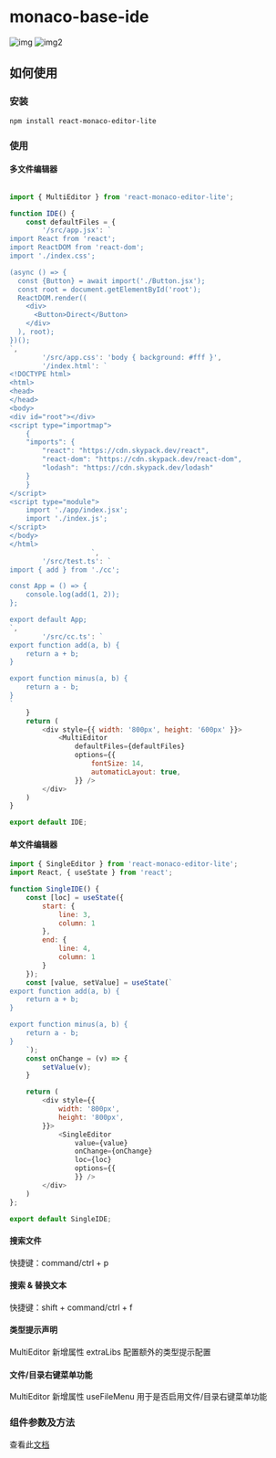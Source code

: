# monaco-base-ide
![img](https://p6.music.126.net/obj/wo3DlcOGw6DClTvDisK1/36505433932/638f/06f4/a958/4d82bdeff7c5c5afa437028f68ed1b65.png)
![img2](https://p5.music.126.net/obj/wo3DlcOGw6DClTvDisK1/36505435944/01f8/2388/f3e9/bafe10aedf6a954f4ce09bf02c725748.png)

## 如何使用

### 安装

```
npm install react-monaco-editor-lite
```

### 使用

#### 多文件编辑器

```js

import { MultiEditor } from 'react-monaco-editor-lite';

function IDE() {
    const defaultFiles = {
        '/src/app.jsx': `
import React from 'react';
import ReactDOM from 'react-dom';
import './index.css';

(async () => {
  const {Button} = await import('./Button.jsx');
  const root = document.getElementById('root');
  ReactDOM.render((
    <div>
      <Button>Direct</Button>
    </div>
  ), root);
})();
`,
        '/src/app.css': 'body { background: #fff }',
        '/index.html': `
<!DOCTYPE html>
<html>
<head>
</head>
<body>
<div id="root"></div>
<script type="importmap">
    {
    "imports": {
        "react": "https://cdn.skypack.dev/react",
        "react-dom": "https://cdn.skypack.dev/react-dom",
        "lodash": "https://cdn.skypack.dev/lodash"
    }
    }
</script>
<script type="module">
    import './app/index.jsx';
    import './index.js';
</script>
</body>
</html>
                    `,
        '/src/test.ts': `
import { add } from './cc';

const App = () => {
    console.log(add(1, 2));
};

export default App;
`,
        '/src/cc.ts': `
export function add(a, b) {
    return a + b;
}

export function minus(a, b) {
    return a - b;
}
`
    }
    return (
        <div style={{ width: '800px', height: '600px' }}>
            <MultiEditor 
                defaultFiles={defaultFiles}
                options={{
                    fontSize: 14,
                    automaticLayout: true,
                }} />
        </div>
    )
}

export default IDE;
```

#### 单文件编辑器

```js
import { SingleEditor } from 'react-monaco-editor-lite';
import React, { useState } from 'react';

function SingleIDE() {
    const [loc] = useState({
        start: {
            line: 3,
            column: 1
        },
        end: {
            line: 4,
            column: 1
        }
    });
    const [value, setValue] = useState(`
export function add(a, b) {
    return a + b;
}

export function minus(a, b) {
    return a - b;
}
    `);
    const onChange = (v) => {
        setValue(v);
    }

    return (
        <div style={{
            width: '800px',
            height: '800px',
        }}>
            <SingleEditor
                value={value}
                onChange={onChange}
                loc={loc}
                options={{
                }} />
        </div>
    )
};

export default SingleIDE;
```

#### 搜索文件
快捷键：command/ctrl + p

#### 搜索 & 替换文本
快捷键：shift + command/ctrl + f

#### 类型提示声明
MultiEditor 新增属性 extraLibs 配置额外的类型提示配置

#### 文件/目录右键菜单功能
MultiEditor 新增属性 useFileMenu 用于是否启用文件/目录右键菜单功能

### 组件参数及方法

查看此[文档](https://x-orpheus.github.io/react-monaco-editor-lite/public/docs/index.html)
